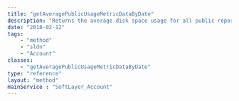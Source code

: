 ```yaml
---
title: "getAveragePublicUsageMetricDataByDate"
description: "Returns the average disk space usage for all public repositories. "
date: "2018-02-12"
tags:
    - "method"
    - "sldn"
    - "Account"
classes:
    - "getAveragePublicUsageMetricDataByDate"
type: "reference"
layout: "method"
mainService : "SoftLayer_Account"
---
```

